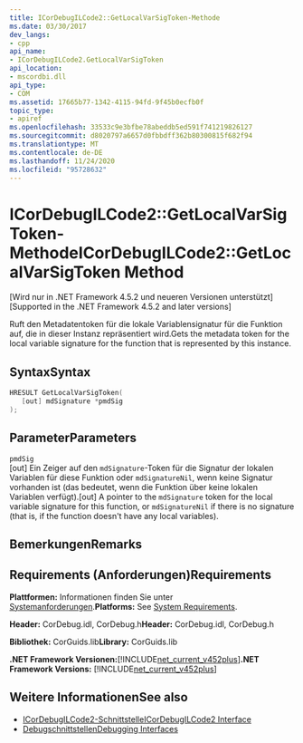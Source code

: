 ```yaml
---
title: ICorDebugILCode2::GetLocalVarSigToken-Methode
ms.date: 03/30/2017
dev_langs:
- cpp
api_name:
- ICorDebugILCode2.GetLocalVarSigToken
api_location:
- mscordbi.dll
api_type:
- COM
ms.assetid: 17665b77-1342-4115-94fd-9f45b0ecfb0f
topic_type:
- apiref
ms.openlocfilehash: 33533c9e3bfbe78abeddb5ed591f741219826127
ms.sourcegitcommit: d8020797a6657d0fbbdff362b80300815f682f94
ms.translationtype: MT
ms.contentlocale: de-DE
ms.lasthandoff: 11/24/2020
ms.locfileid: "95728632"
---
```

# <a name="icordebugilcode2getlocalvarsigtoken-method"></a><span data-ttu-id="19705-102">ICorDebugILCode2::GetLocalVarSigToken-Methode</span><span class="sxs-lookup"><span data-stu-id="19705-102">ICorDebugILCode2::GetLocalVarSigToken Method</span></span>

<span data-ttu-id="19705-103">[Wird nur in .NET Framework 4.5.2 und neueren Versionen unterstützt]</span><span class="sxs-lookup"><span data-stu-id="19705-103">[Supported in the .NET Framework 4.5.2 and later versions]</span></span>  
  
 <span data-ttu-id="19705-104">Ruft den Metadatentoken für die lokale Variablensignatur für die Funktion auf, die in dieser Instanz repräsentiert wird.</span><span class="sxs-lookup"><span data-stu-id="19705-104">Gets the metadata token for the local variable signature for the function that is represented by this instance.</span></span>  
  
## <a name="syntax"></a><span data-ttu-id="19705-105">Syntax</span><span class="sxs-lookup"><span data-stu-id="19705-105">Syntax</span></span>  
  
```cpp
HRESULT GetLocalVarSigToken(  
   [out] mdSignature *pmdSig  
);  
```  
  
## <a name="parameters"></a><span data-ttu-id="19705-106">Parameter</span><span class="sxs-lookup"><span data-stu-id="19705-106">Parameters</span></span>  

 `pmdSig`  
 <span data-ttu-id="19705-107">[out] Ein Zeiger auf den `mdSignature`-Token für die Signatur der lokalen Variablen für diese Funktion oder `mdSignatureNil`, wenn keine Signatur vorhanden ist (das bedeutet, wenn die Funktion über keine lokalen Variablen verfügt).</span><span class="sxs-lookup"><span data-stu-id="19705-107">[out] A pointer to the `mdSignature` token for the local variable signature for this function, or `mdSignatureNil` if there is no signature (that is, if the function doesn't have any local variables).</span></span>  
  
## <a name="remarks"></a><span data-ttu-id="19705-108">Bemerkungen</span><span class="sxs-lookup"><span data-stu-id="19705-108">Remarks</span></span>  
  
## <a name="requirements"></a><span data-ttu-id="19705-109">Requirements (Anforderungen)</span><span class="sxs-lookup"><span data-stu-id="19705-109">Requirements</span></span>  

 <span data-ttu-id="19705-110">**Plattformen:** Informationen finden Sie unter [Systemanforderungen](../../get-started/system-requirements.md).</span><span class="sxs-lookup"><span data-stu-id="19705-110">**Platforms:** See [System Requirements](../../get-started/system-requirements.md).</span></span>  
  
 <span data-ttu-id="19705-111">**Header:** CorDebug.idl, CorDebug.h</span><span class="sxs-lookup"><span data-stu-id="19705-111">**Header:** CorDebug.idl, CorDebug.h</span></span>  
  
 <span data-ttu-id="19705-112">**Bibliothek:** CorGuids.lib</span><span class="sxs-lookup"><span data-stu-id="19705-112">**Library:** CorGuids.lib</span></span>  
  
 <span data-ttu-id="19705-113">**.NET Framework Versionen:**[!INCLUDE[net_current_v452plus](../../../../includes/net-current-v452plus-md.md)]</span><span class="sxs-lookup"><span data-stu-id="19705-113">**.NET Framework Versions:** [!INCLUDE[net_current_v452plus](../../../../includes/net-current-v452plus-md.md)]</span></span>  
  
## <a name="see-also"></a><span data-ttu-id="19705-114">Weitere Informationen</span><span class="sxs-lookup"><span data-stu-id="19705-114">See also</span></span>

- [<span data-ttu-id="19705-115">ICorDebugILCode2-Schnittstelle</span><span class="sxs-lookup"><span data-stu-id="19705-115">ICorDebugILCode2 Interface</span></span>](icordebugilcode2-interface.md)
- [<span data-ttu-id="19705-116">Debugschnittstellen</span><span class="sxs-lookup"><span data-stu-id="19705-116">Debugging Interfaces</span></span>](debugging-interfaces.md)
